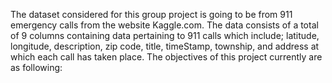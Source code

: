 The dataset considered for this group project is going to be from 911 emergency 
calls from the website Kaggle.com. The data consists of a total of 9 columns 
containing data pertaining to 911 calls which include; latitude, longitude, 
description, zip code, title, timeStamp, township, and address at which each 
call has taken place. The objectives of this project currently are as following:
